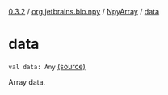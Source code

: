 [0.3.2](../../index.md) / [org.jetbrains.bio.npy](../index.md) / [NpyArray](index.md) / [data](.)

# data

`val data: Any` [(source)](https://github.com/JetBrains-Research/npy/blob/0.3.2/src/main/kotlin/org/jetbrains/bio/npy/Npy.kt#L341)

Array data.


